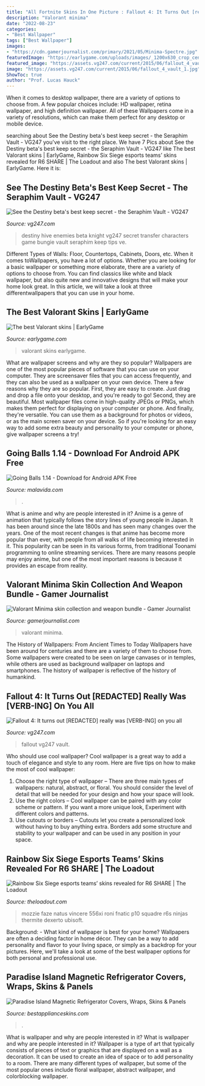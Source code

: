 ```yaml
---
title: "All Fortnite Skins In One Picture : Fallout 4: It Turns Out [redacted] Really Was [verb-ing] On You All"
description: "Valorant minima"
date: "2022-08-23"
categories:
- "Best Wallpaper"
tags: ["Best Wallpaper"]
images:
- "https://cdn.gamerjournalist.com/primary/2021/05/Minima-Spectre.jpg"
featuredImage: "https://earlygame.com/uploads/images/_1200x630_crop_center-center_82_none/best_valorant_skins.jpg?mtime=1593000909"
featured_image: "https://assets.vg247.com/current/2015/06/fallout_4_vault_1.jpg"
image: "https://assets.vg247.com/current/2015/06/fallout_4_vault_1.jpg"
ShowToc: true
author: "Prof. Lucas Hauck"
---
```



When it comes to desktop wallpaper, there are a variety of options to choose from. A few popular choices include: HD wallpaper, retina wallpaper, and high definition wallpaper. All of these Wallpapers come in a variety of resolutions, which can make them perfect for any desktop or mobile device. 

	

		
searching about See the Destiny beta&#039;s best keep secret - the Seraphim Vault - VG247 you've visit to the right place. We have 7 Pics about See the Destiny beta&#039;s best keep secret - the Seraphim Vault - VG247 like The best Valorant skins | EarlyGame, Rainbow Six Siege esports teams’ skins revealed for R6 SHARE | The Loadout and also The best Valorant skins | EarlyGame. Here it is:
		
    
## See The Destiny Beta&#039;s Best Keep Secret - The Seraphim Vault - VG247

<img loading=lazy src="https://assets.vg247.com/current/2014/08/destiny_hive_knight.jpg" onerror="this.onerror=null;this.src='https://tse3.mm.bing.net/th?id=OIP.rfWEsnO_QxBCuK-on-GdswHaEK&amp;pid=15.1';" alt="See the Destiny beta&#039;s best keep secret - the Seraphim Vault - VG247">

_Source: vg247.com_

>destiny hive enemies beta knight vg247 secret transfer characters game bungie vault seraphim keep tips ve. 

	

Different Types of Walls: Floor, Countertops, Cabinets, Doors, etc.
When it comes toWallpapers, you have a lot of options. Whether you are looking for a basic wallpaper or something more elaborate, there are a variety of options to choose from. You can find classics like white and black wallpaper, but also quite new and innovative designs that will make your home look great. In this article, we will take a look at three differentwallpapers that you can use in your home.

    
## The Best Valorant Skins | EarlyGame

<img loading=lazy src="https://earlygame.com/uploads/images/_1200x630_crop_center-center_82_none/best_valorant_skins.jpg?mtime=1593000909" onerror="this.onerror=null;this.src='https://tse2.mm.bing.net/th?id=OIP.Aqp_QAEt4fJoLf2i9I7W1AHaD4&amp;pid=15.1';" alt="The best Valorant skins | EarlyGame">

_Source: earlygame.com_

>valorant skins earlygame. 

	

What are wallpaper screens and why are they so popular?
Wallpapers are one of the most popular pieces of software that you can use on your computer. They are screensaver files that you can access frequently, and they can also be used as a wallpaper on your own device. There a few reasons why they are so popular. First, they are easy to create. Just drag and drop a file onto your desktop, and you're ready to go! Second, they are beautiful. Most wallpaper files come in high-quality JPEGs or PNGs, which makes them perfect for displaying on your computer or phone. And finally, they're versatile. You can use them as a background for photos or videos, or as the main screen saver on your device. So if you're looking for an easy way to add some extra beauty and personality to your computer or phone, give wallpaper screens a try!

    
## Going Balls 1.14 - Download For Android APK Free

<img loading=lazy src="https://imag.malavida.com/mvimgbig/download-fs/going-balls-31039-10.jpg" onerror="this.onerror=null;this.src='https://tse3.mm.bing.net/th?id=OIP.dGFbcKV-8S0KtPYsHritTQHaOy&amp;pid=15.1';" alt="Going Balls 1.14 - Download for Android APK Free">

_Source: malavida.com_

>. 

	

What is anime and why are people interested in it?
Anime is a genre of animation that typically follows the story lines of young people in Japan. It has been around since the late 1800s and has seen many changes over the years. One of the most recent changes is that anime has become more popular than ever, with people from all walks of life becoming interested in it. This popularity can be seen in its various forms, from traditional Toonami programming to online streaming services. There are many reasons people may enjoy anime, but one of the most important reasons is because it provides an escape from reality.

    
## Valorant Minima Skin Collection And Weapon Bundle - Gamer Journalist

<img loading=lazy src="https://cdn.gamerjournalist.com/primary/2021/05/Minima-Spectre.jpg" onerror="this.onerror=null;this.src='https://tse1.mm.bing.net/th?id=OIP.bF3z2c7S3_VRVHfZ0DdEcQHaEt&amp;pid=15.1';" alt="Valorant Minima skin collection and weapon bundle - Gamer Journalist">

_Source: gamerjournalist.com_

>valorant minima. 

	

The History of Wallpapers: From Ancient Times to Today
Wallpapers have been around for centuries and there are a variety of them to choose from. Some wallpapers were created to be seen on large canvases or in temples, while others are used as background wallpaper on laptops and smartphones. The history of wallpaper is reflective of the history of humankind.

    
## Fallout 4: It Turns Out [REDACTED] Really Was [VERB-ING] On You All

<img loading=lazy src="https://assets.vg247.com/current/2015/06/fallout_4_vault_1.jpg" onerror="this.onerror=null;this.src='https://tse1.mm.bing.net/th?id=OIP.tKqJCxgRBVlSdPL_6BuWUgHaEK&amp;pid=15.1';" alt="Fallout 4: It turns out [REDACTED] really was [VERB-ING] on you all">

_Source: vg247.com_

>fallout vg247 vault. 

	

Who should use cool wallpaper?
Cool wallpaper is a great way to add a touch of elegance and style to any room. Here are five tips on how to make the most of cool wallpaper: 
1) Choose the right type of wallpaper – There are three main types of wallpapers: natural, abstract, or floral. You should consider the level of detail that will be needed for your design and how your space will look. 
2) Use the right colors – Cool wallpaper can be paired with any color scheme or pattern. If you want a more unique look, Experiment with different colors and patterns. 
3) Use cutouts or borders – Cutouts let you create a personalized look without having to buy anything extra. Borders add some structure and stability to your wallpaper and can be used in any position in your space.

    
## Rainbow Six Siege Esports Teams’ Skins Revealed For R6 SHARE | The Loadout

<img loading=lazy src="https://www.theloadout.com/wp-content/uploads/2020/09/siege-esports-skins-r6-share.jpg" onerror="this.onerror=null;this.src='https://tse4.mm.bing.net/th?id=OIP.ETLKjxKOOWG00rZrHinsGQHaEK&amp;pid=15.1';" alt="Rainbow Six Siege esports teams’ skins revealed for R6 SHARE | The Loadout">

_Source: theloadout.com_

>mozzie faze natus vincere 556xi roni fnatic p10 squadre r6s ninjas thermite dexerto ubisoft. 

	

Background: - What kind of wallpaper is best for your home?
Wallpapers are often a deciding factor in home décor. They can be a way to add personality and flavor to your living space, or simply as a backdrop for your pictures. Here, we'll take a look at some of the best wallpaper options for both personal and professional use.

    
## Paradise Island Magnetic Refrigerator Covers, Wraps, Skins &amp; Panels

<img loading=lazy src="https://cdn.shopify.com/s/files/1/0365/6502/4813/products/ParadiseIslandMagneticRefrigeratorCoverWrapSkinPanelonModelTypeFridgeFrenchDoorRefrigeratorwithIceMaker.jpg?v=1614017489" onerror="this.onerror=null;this.src='https://tse1.mm.bing.net/th?id=OIP.5NloigIpYuWMYaQtwdQXuQHaN-&amp;pid=15.1';" alt="Paradise Island Magnetic Refrigerator Covers, Wraps, Skins &amp; Panels">

_Source: bestapplianceskins.com_

>. 

	

What is wallpaper and why are people interested in it?
What is wallpaper and why are people interested in it?
Wallpaper is a type of art that typically consists of pieces of text or graphics that are displayed on a wall as a decoration. It can be used to create an idea of space or to add personality to a room. There are many different types of wallpaper, but some of the most popular ones include floral wallpaper, abstract wallpaper, and colorblocking wallpaper.

